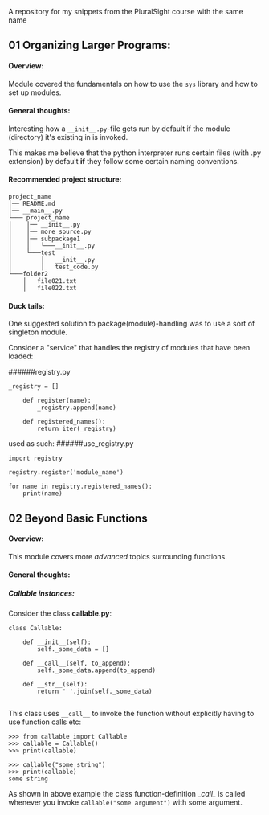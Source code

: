 A repository for my snippets from the PluralSight course with the same name


01 Organizing Larger Programs:
------
#### Overview:
Module covered the fundamentals on how to use the `sys` library
and how to set up modules.

#### General thoughts:
Interesting how a `__init__.py`-file gets run by default if the 
module (directory) it's existing in is invoked. 

This makes me believe that the python interpreter runs certain
files (with .py extension) by default **if** they 
follow some certain naming conventions.

#### Recommended project structure:

```
project_name
│── README.md
│── __main__.py    
└─── project_name
│    │── __init__.py
│    │── more_source.py
│    │── subpackage1
│    │   └───__init__.py
│    └───test
│        │   __init__.py
│        │   test_code.py
└───folder2
    │   file021.txt
    │   file022.txt
```

#### Duck tails:

One suggested solution to package(module)-handling was to use a 
sort of singleton module.

Consider a "service" that handles the registry of modules that have been loaded:

######registry.py
```
_registry = []

    def register(name):
        _registry.append(name)
    
    def registered_names():
        return iter(_registry)
```
used as such: 
######use_registry.py
```buildoutcfg
import registry

registry.register('module_name')

for name in registry.registered_names():
    print(name)
```


02 Beyond Basic Functions
---------
#### Overview:
This module covers more *advanced* topics surrounding functions.

#### General thoughts:


##### Callable instances:
Consider the class **callable.py**:
```buildoutcfg
class Callable:
    
    def __init__(self):
        self._some_data = []
        
    def __call__(self, to_append):
        self._some_data.append(to_append)
    
    def __str__(self):
        return ' '.join(self._some_data)
        
```
This class uses ```__call__``` to invoke the function without explicitly 
having to use function calls etc:

```buildoutcfg
>>> from callable import Callable
>>> callable = Callable()
>>> print(callable)

>>> callable("some string")
>>> print(callable)
some string
```
As shown in above example the class function-definition \__call\__ is called
whenever you invoke `callable("some argument")` with some argument.